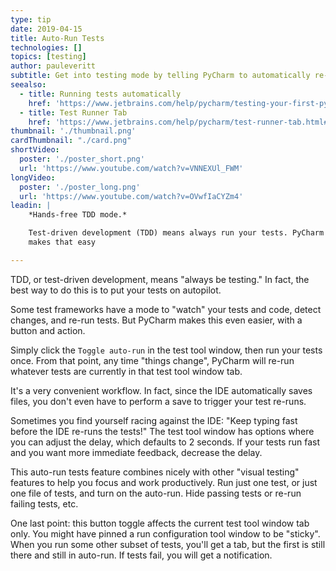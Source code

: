 ```yaml
---
type: tip
date: 2019-04-15
title: Auto-Run Tests
technologies: []
topics: [testing]
author: pauleveritt
subtitle: Get into testing mode by telling PyCharm to automatically re-run tests as you type.
seealso:
  - title: Running tests automatically
    href: 'https://www.jetbrains.com/help/pycharm/testing-your-first-python-application.html#run-test-automatically'
  - title: Test Runner Tab
    href: 'https://www.jetbrains.com/help/pycharm/test-runner-tab.html#Test_Runner_Tab.xml'
thumbnail: './thumbnail.png'
cardThumbnail: "./card.png"
shortVideo:
  poster: './poster_short.png'
  url: 'https://www.youtube.com/watch?v=VNNEXUl_FWM'
longVideo:
  poster: './poster_long.png'
  url: 'https://www.youtube.com/watch?v=OVwfIaCYZm4'
leadin: |
    *Hands-free TDD mode.*    

    Test-driven development (TDD) means always run your tests. PyCharm 
    makes that easy

---
```


TDD, or test-driven development, means "always be testing." In fact, the 
best way to do this is to put your tests on autopilot.

Some test frameworks have a mode to "watch" your tests and code, detect 
changes, and re-run tests. But PyCharm makes this even easier, with a button 
and action.

Simply click the `Toggle auto-run` in the test tool window, then run your tests 
once. From that point, any time "things change", PyCharm will re-run whatever 
tests are currently in that test tool window tab.

It's a very convenient workflow. In fact, since the IDE automatically saves 
files, you don't even have to perform a save to trigger your test re-runs.

Sometimes you find yourself racing against the IDE: "Keep typing fast before 
the IDE re-runs the tests!" The test tool window has options where you can 
adjust the delay, which defaults to 2 seconds. If your tests run fast and 
you want more immediate feedback, decrease the delay.

This auto-run tests feature combines nicely with other "visual testing" 
features to help you focus and work productively. Run just one test, or just 
one file of tests, and turn on the auto-run. Hide passing tests or re-run 
failing tests, etc.

One last point: this button toggle affects the current test tool window tab 
only. You might have pinned a run configuration tool window to be "sticky". 
When you run some other subset of tests, you'll get a tab, but the first 
is still there and still in auto-run. If tests fail, you will get a notification.
